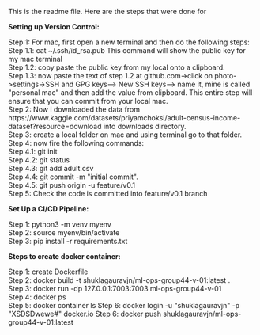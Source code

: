 This is the readme file. Here are the steps that were done for 

**Setting up Version Control:**
<p>
Step 1: For mac, first open a new terminal and then do the following steps:<br>
    Step 1.1: cat ~/.ssh/id_rsa.pub This command will show the public key for my mac terminal<br>
    Step 1.2: copy paste the public key from my local onto a clipboard.<br>
    Step 1.3: now paste the text of step 1.2 at github.com->click on photo->settings->SSH and GPG keys--> New SSH keys--> name it, mine is called "personal mac" and then add the value from clipboard. This entire step will ensure that you can commit from your local mac.<br>
Step 2: Now i downloaded the data from https://www.kaggle.com/datasets/priyamchoksi/adult-census-income-dataset?resource=download into downloads directory.<br>
Step 3: create a local folder on mac and using terminal go to that folder.<br>
Step 4: now fire the following commands:<br>
    Step 4.1: git init<br>
    Step 4.2: git status<br>
    Step 4.3: git add adult.csv<br>
    Step 4.4: git commit -m "initial commit".<br> 
    Step 4.5: git push origin -u feature/v0.1<br>
Step 5: Check the code is committed into feature/v0.1 branch<br>

**Set Up a CI/CD Pipeline:**

Step 1: python3 -m venv myenv<br> 
Step 2: source myenv/bin/activate<br> 
Step 3: pip install -r requirements.txt<br> 

**Steps to create docker container:**

Step 1: create Dockerfile<br> 
Step 2: docker build -t shuklagauravjn/ml-ops-group44-v-01:latest .<br> 
Step 3: docker run -dp 127.0.0.1:7003:7003 ml-ops-group44-v-01 <br> 
Step 4: docker ps <br>
Step 5: docker container ls
Step 6: docker login -u "shuklagauravjn" -p "XSDSDwewe#" docker.io
Step 6: docker push shuklagauravjn/ml-ops-group44-v-01:latest 